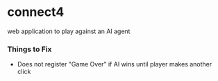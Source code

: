 # connect4

web application to play against an AI agent

### Things to Fix
- Does not register "Game Over" if AI wins until player makes another click
